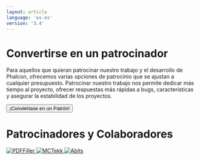 ```yaml
---
layout: article
language: 'es-es'
version: '3.4'
---
```


# Convertirse en un patrocinador

Para aquellos que quieran patrocinar nuestro trabajo y el desarrollo de Phalcon, ofrecemos varias opciones de patrocinio que se ajustan a cualquier presupuesto. Patrocinar nuestro trabajo nos permite dedicar más tiempo al proyecto, ofrecer respuestas más rápidas a bugs, características y asegurar la estabilidad de los proyectos.

<a href="https://phalcon.link/fund">
<button class="btn button-small btn-danger">
    ¡Conviértase en un Patrón!
</button>
</a>

# Patrocinadores y Colaboradores

<a href="https://pdffiller.com/" target="_blank">
    <img src="https://assets.phalconphp.com/phalcon/images/backers/pdffiller-240x60.png" alt="PDFFiller" />
</a>

<a href="https://mctekk.com/" target="_blank">
    <img src="https://assets.phalconphp.com/phalcon/images/backers/mctekk-240x60.png" alt="MCTekk" />
</a>

<a href="https://abits.com/" target="_blank">
    <img src="https://assets.phalconphp.com/phalcon/images/backers/abits-240x60.png" alt="Abits" />
</a>
